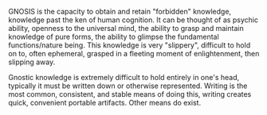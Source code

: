 GNOSIS is the capacity to obtain and retain "forbidden" knowledge, knowledge past the ken of human cognition. It can be thought of as psychic ability, openness to the universal mind, the ability to grasp and maintain knowledge of pure forms, the ability to glimpse the fundamental functions/nature being. This knowledge is very "slippery", difficult to hold on to, often ephemeral, grasped in a fleeting moment of enlightenment, then slipping away.

Gnostic knowledge is extremely difficult to hold entirely in one's head, typically it must be written down or otherwise represented. Writing is the most common, consistent, and stable means of doing this, writing creates quick, convenient portable artifacts. Other means do exist.

